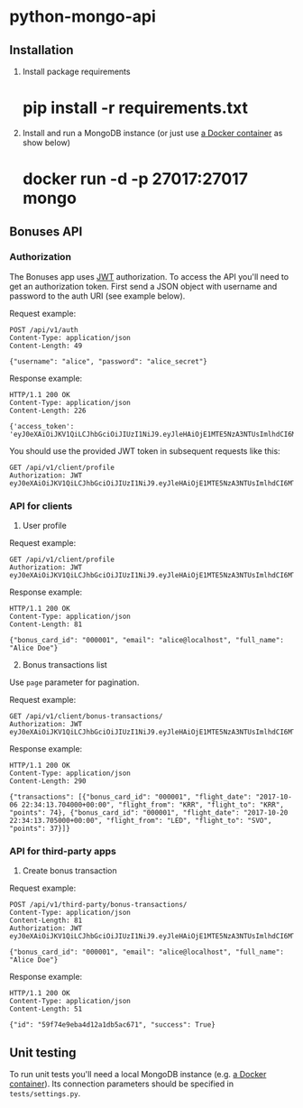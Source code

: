 # python-mongo-api

## Installation

1. Install package requirements

    # pip install -r requirements.txt

2. Install and run a MongoDB instance (or just use [a Docker container](https://hub.docker.com/_/mongo/) as show below)

    # docker run -d -p 27017:27017 mongo

## Bonuses API

### Authorization

The Bonuses app uses [JWT](https://jwt.io) authorization. To access the API you'll need to get an authorization token. First send a JSON object with username and password to the auth URI (see example below).

Request example:

    POST /api/v1/auth
    Content-Type: application/json
    Content-Length: 49

    {"username": "alice", "password": "alice_secret"}

Response example:

    HTTP/1.1 200 OK
    Content-Type: application/json
    Content-Length: 226

    {'access_token': 'eyJ0eXAiOiJKV1QiLCJhbGciOiJIUzI1NiJ9.eyJleHAiOjE1MTE5NzA3NTUsImlhdCI6MTUwOTM3ODc1NSwibmJmIjoxNTA5Mzc4NzU1LCJpZGVudGl0eSI6IjU5ZjYyZDM1YmE0ZDEyOTlhZDI3YWM0NCJ9.56e2PCGjBbZBoqcltD94Ump7awhqsaSJPumyEsWYkvA'}

You should use the provided JWT token in subsequent requests like this:

    GET /api/v1/client/profile
    Authorization: JWT eyJ0eXAiOiJKV1QiLCJhbGciOiJIUzI1NiJ9.eyJleHAiOjE1MTE5NzA3NTUsImlhdCI6MTUwOTM3ODc1NSwibmJmIjoxNTA5Mzc4NzU1LCJpZGVudGl0eSI6IjU5ZjYyZDM1YmE0ZDEyOTlhZDI3YWM0NCJ9.56e2PCGjBbZBoqcltD94Ump7awhqsaSJPumyEsWYkvA

### API for clients

1. User profile

Request example:

    GET /api/v1/client/profile
    Authorization: JWT eyJ0eXAiOiJKV1QiLCJhbGciOiJIUzI1NiJ9.eyJleHAiOjE1MTE5NzA3NTUsImlhdCI6MTUwOTM3ODc1NSwibmJmIjoxNTA5Mzc4NzU1LCJpZGVudGl0eSI6IjU5ZjYyZDM1YmE0ZDEyOTlhZDI3YWM0NCJ9.56e2PCGjBbZBoqcltD94Ump7awhqsaSJPumyEsWYkvA

Response example:

    HTTP/1.1 200 OK
    Content-Type: application/json
    Content-Length: 81

    {"bonus_card_id": "000001", "email": "alice@localhost", "full_name": "Alice Doe"}

2. Bonus transactions list

Use `page` parameter for pagination.

Request example:

    GET /api/v1/client/bonus-transactions/
    Authorization: JWT eyJ0eXAiOiJKV1QiLCJhbGciOiJIUzI1NiJ9.eyJleHAiOjE1MTE5NzA3NTUsImlhdCI6MTUwOTM3ODc1NSwibmJmIjoxNTA5Mzc4NzU1LCJpZGVudGl0eSI6IjU5ZjYyZDM1YmE0ZDEyOTlhZDI3YWM0NCJ9.56e2PCGjBbZBoqcltD94Ump7awhqsaSJPumyEsWYkvA

Response example:

    HTTP/1.1 200 OK
    Content-Type: application/json
    Content-Length: 290

    {"transactions": [{"bonus_card_id": "000001", "flight_date": "2017-10-06 22:34:13.704000+00:00", "flight_from": "KRR", "flight_to": "KRR", "points": 74}, {"bonus_card_id": "000001", "flight_date": "2017-10-20 22:34:13.705000+00:00", "flight_from": "LED", "flight_to": "SVO", "points": 37}]}

### API for third-party apps

1. Create bonus transaction

Request example:

    POST /api/v1/third-party/bonus-transactions/
    Content-Type: application/json
    Content-Length: 81
    Authorization: JWT eyJ0eXAiOiJKV1QiLCJhbGciOiJIUzI1NiJ9.eyJleHAiOjE1MTE5NzA3NTUsImlhdCI6MTUwOTM3ODc1NSwibmJmIjoxNTA5Mzc4NzU1LCJpZGVudGl0eSI6IjU5ZjYyZDM1YmE0ZDEyOTlhZDI3YWM0NCJ9.56e2PCGjBbZBoqcltD94Ump7awhqsaSJPumyEsWYkvA

    {"bonus_card_id": "000001", "email": "alice@localhost", "full_name": "Alice Doe"}

Response example:

    HTTP/1.1 200 OK
    Content-Type: application/json
    Content-Length: 51

    {"id": "59f74e9eba4d12a1db5ac671", "success": True}

## Unit testing
To run unit tests you'll need a local MongoDB instance (e.g. [a Docker container](https://hub.docker.com/_/mongo/)). Its connection parameters should be specified in `tests/settings.py`.

